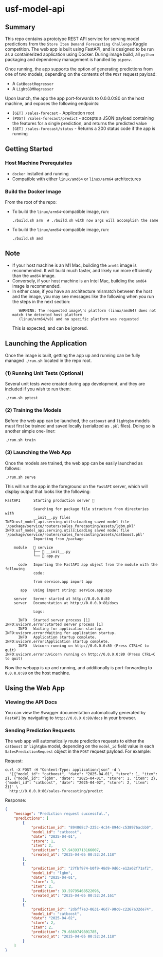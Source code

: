 # usf-model-api

## Summary
This repo contains a prototype REST API service for serving model predictions from the `Store Item Demand
Forecasting Challenge` Kaggle competition. The web app is built using FastAPI, and is designed to 
be run as a containerized application using Docker. During image build, all `python` packaging and 
dependency management is handled by `pipenv`.

Once running, the app supports the option of generating predictions from one of two models, depending
on the contents of the `POST` request payload:
 * A `CatBoostRegressor`
 * A `LightGBMRegressor`

Upon launch, the app the app port-forwards to 0.0.0.0:80 on the host machine, and exposes the following 
endpoints:
 
 * `[GET] /sales-forecast` - Application root
 * `[POST] /sales-forecast/predict` - accepts a JSON payload containing the features for a single prediction, and returns the predicted value
 * `[GET] /sales-forecast/status` - Returns a 200 status code if the app is running

## Getting Started
### Host Machine Prerequisites
 * `docker` installed and running
 * Compatible with either `linux/amd64` or `linux/arm64` architectures

### Build the Docker Image
From the root of the repo:

 * To build the `linux/arm64`-compatible image, run:
   ```shell
   ./build.sh arm  # ./build.sh with now args will accomplish the same
   ```

 * To build the `linux/amd64`-compatible image, run:
   ```shell
   ./build.sh amd
   ```
Note
----
 * If your host machine is an M1 Mac, building the `arm64` image is recommended. It will build much
   faster, and likely run more efficiently than the `amd64` image.
 * Conversely, if your host machine is an Intel Mac, building the `amd64` image is recommended.
 * In either case, if you have an architecture mismatch between the host and the image, you may see
   messages like the following when you run the steps in the next section:
   ```shell
      WARNING: The requested image\'s platform (linux/amd64) does not match the detected host platform 
      (linux/arm64/v8) and no specific platform was requested
   ```
   This is expected, and can be ignored.

## Launching the Application
Once the image is built, getting the app up and running can be fully managed `./run.sh` located in
the repo root.

### (1) Running Unit Tests (Optional)
Several unit tests were created during app development, and they are included if you wish to run them:
```shell
./run.sh pytest
```

### (2) Training the Models
Before the web app can be launched, the `catboost` and `lightgbm` models must first be trained and
saved locally (serialized as `.pkl` files). Doing so is another simple one-liner:
```shell
./run.sh train
```

### (3) Launching the Web App
Once the models are trained, the web app can be easily launched as follows:
```shell
./run.sh serve
```

This will run the app in the foreground on the `FastAPI` server, which will display output that looks
like the following:
```shell
FastAPI      Starting production server 🚀
 
             Searching for package file structure from directories with         
             __init__.py files                                                  
INFO:usf_model_api.serving.utils:Loading saved model file '/package/service/routers/sales_forecasting/assets/lgbm.pkl'
INFO:usf_model_api.serving.utils:Loading saved model file '/package/service/routers/sales_forecasting/assets/catboost.pkl'
             Importing from /package
 
    module   📁 service        
             ├── 🐍 __init__.py
             └── 🐍 app.py     
 
      code   Importing the FastAPI app object from the module with the following
             code:                                                              
 
             from service.app import app
 
       app   Using import string: service.app:app
 
    server   Server started at http://0.0.0.0:80
    server   Documentation at http://0.0.0.0:80/docs
 
             Logs:
 
      INFO   Started server process [1]
INFO:uvicorn.error:Started server process [1]
      INFO   Waiting for application startup.
INFO:uvicorn.error:Waiting for application startup.
      INFO   Application startup complete.
INFO:uvicorn.error:Application startup complete.
      INFO   Uvicorn running on http://0.0.0.0:80 (Press CTRL+C to quit)
INFO:uvicorn.error:Uvicorn running on http://0.0.0.0:80 (Press CTRL+C to quit)
```

Now the webapp is up and running, and additionally is port-forwarding to `0.0.0.0:80` on the host 
machine.

## Using the Web App
### Viewing the API Docs
You can view the Swagger documentation automatically generated by `FastAPI` by navigating to `http://0.0.0.0:80/docs`
in your browser.

### Sending Prediction Requests
The web app will automatically route prediction requests to either the `catboost` or `lightgbm` model, 
depending on the `model_id` field value in each `SalesPredictionRequest` object in the `POST` request 
payload. For example:

Request:
```shell
curl -X POST -H "Content-Type: application/json" -d \
  '[{"model_id": "catboost", "date": "2025-04-01", "store": 1, "item": 2}, {"model_id": "lgbm", "date": "2025-04-01", "store": 1, "item": 2}, {"model_id": "catboost", "date": "2025-04-02", "store": 2, "item": 2}]' \
  http://0.0.0.0:80/sales-forecasting/predict
```

Response:
```json
{
    "message": "Prediction request successful.",
    "predictions": [
        {
            "prediction_id": "894068c7-225c-4c34-894d-c538976acbb0",
            "model_id": "catboost",
            "date": "2025-04-01",
            "store": 1,
            "item": 2,
            "prediction": 57.94393713166007,
            "created_at": "2025-04-05 00:52:24.118"
        },
        {
            "prediction_id": "27fbf974-b0f9-48d9-9d6c-e12a62f71af2",
            "model_id": "lgbm",
            "date": "2025-04-01",
            "store": 1,
            "item": 2,
            "prediction": 33.59795468522696,
            "created_at": "2025-04-05 00:52:24.161"
        },
        {
            "prediction_id": "2d6ff7e3-0631-46d7-98c0-c2267a32de74",
            "model_id": "catboost",
            "date": "2025-04-02",
            "store": 2,
            "item": 2,
            "prediction": 79.6860749891785,
            "created_at": "2025-04-05 00:52:24.118"
        }
    ]
}
```
